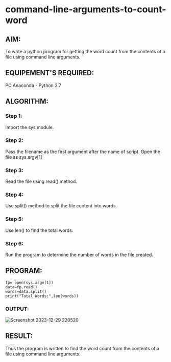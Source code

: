 # command-line-arguments-to-count-word
## AIM:
To write a python program for getting the word count from the contents of a file using command line arguments.
## EQUIPEMENT'S REQUIRED: 
PC
Anaconda - Python 3.7
## ALGORITHM: 
### Step 1:
Import the sys module.
### Step 2:
Pass the filename as the first argument after the name of script. Open the file as sys.argv[1]
### Step 3:
Read the file using read() method.
### Step 4:
Use split() method to split the file content into words.

### Step 5:
Use len() to find the total words.
### Step 6:
Run the program to determine the number of words in the file created.

## PROGRAM:
```import sys
fp= open(sys.argv[1])
data=fp.read()
words=data.split()
print("Total Words:",len(words))
```
### OUTPUT:
![Screenshot 2023-12-29 220520](https://github.com/Lokesh23001615/command-line-arguments-to-count-word/assets/144979337/a7fcd25a-d21f-495e-9795-f1173eb13a9d)


## RESULT:
Thus the program is written to find the word count from the contents of a file using command line arguments.
